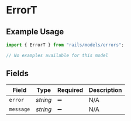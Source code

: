 # ErrorT

## Example Usage

```typescript
import { ErrorT } from "rails/models/errors";

// No examples available for this model
```

## Fields

| Field              | Type               | Required           | Description        |
| ------------------ | ------------------ | ------------------ | ------------------ |
| `error`            | *string*           | :heavy_minus_sign: | N/A                |
| `message`          | *string*           | :heavy_minus_sign: | N/A                |